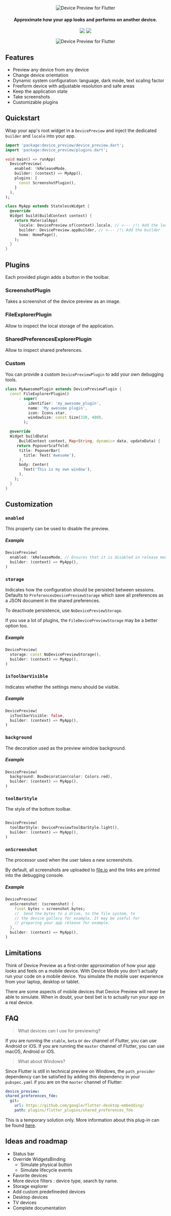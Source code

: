 <p align="center">
  <img src="https://github.com/aloisdeniel/flutter_device_preview/raw/master/logo.png" alt="Device Preview for Flutter" />
</p>

<h4 align="center">Approximate how your app looks and performs on another device.</h4>

<p align="center">
  <a href="https://pub.dartlang.org/packages/device_preview"><img src="https://img.shields.io/pub/v/device_preview.svg"></a>
  <a href="https://www.buymeacoffee.com/aloisdeniel">
    <img src="https://img.shields.io/badge/$-donate-ff69b4.svg?maxAge=2592000&amp;style=flat">
  </a>
</p>

<p align="center">
  <img src="https://github.com/aloisdeniel/flutter_device_preview/raw/master/device_preview.gif" alt="Device Preview for Flutter" />
</p>

## Features

* Preview any device from any device
* Change device orientation
* Dynamic system configuration: language, dark mode, text scaling factor
* Freeform device with adjustable resolution and safe areas
* Keep the application state
* Take screenshots
* Customizable plugins

## Quickstart

Wrap your app's root widget in a `DevicePreview` and inject the dedicated `builder` and `locale` into your app.

```dart
import 'package:device_preview/device_preview.dart';
import 'package:device_preview/plugins.dart';

void main() => runApp(
  DevicePreview(
    enabled: !kReleaseMode,
    builder: (context) => MyApp(),
    plugins: [
      const ScreenshotPlugin(),
    ]
  ),
);

class MyApp extends StatelessWidget {
  @override
  Widget build(BuildContext context) {
    return MaterialApp(
      locale: DevicePreview.of(context).locale, // <--- /!\ Add the locale
      builder: DevicePreview.appBuilder, // <--- /!\ Add the builder
      home: HomePage(),
    );
  }
}
```

## Plugins

Each provided plugin adds a button in the toolbar.

### ScreenshotPlugin

Takes a screenshot of the device preview as an image.

### FileExplorerPlugin

Allow to inspect the local storage of the application.

### SharedPreferencesExplorerPlugin

Allow to inspect shared preferences.

### Custom

You can provide a custom `DevicePreviewPlugin` to add your own debugging tools.

```dart
class MyAwesomePlugin extends DevicePreviewPlugin {
  const FileExplorerPlugin()
      : super(
          identifier: 'my_awesome_plugin',
          name: 'My awesome plugin',
          icon: Icons.star,
          windowSize: const Size(320, 480),
        );

  @override
  Widget buildData(
      BuildContext context, Map<String, dynamic> data, updateData) {
     return PopoverScaffold(
      title: PopoverBar(
        title: Text('Awesome'),
      ),
      body: Center(
        Text('This is my own window'),
      ),
    );
  }
}
```

## Customization

### `enabled`

This property can be used to disable the preview.

##### Example

```dart
DevicePreview(
  enabled: !kReleaseMode, // Ensures that it is disabled in release mode
  builder: (context) => MyApp(),
)
```

### `storage`

Indicates how the configuration should be persisted between sessions. Defaults to `PreferencesDevicePreviewStorage` which save all preferences as a JSON document in the shared preferences.

To deactivate persistence, use `NoDevicePreviewStorage`.

If you use a lot of plugins, the `FileDevicePreviewStorage` may be a better option too.

##### Example

```dart
DevicePreview(
  storage: const NoDevicePreviewStorage(),
  builder: (context) => MyApp(),
)
```

### `isToolbarVisible`

Indicates whether the settings menu should be visible.

##### Example

```dart
DevicePreview(
  isToolbarVisible: false,
  builder: (context) => MyApp(),
)
```

### `background`

The decoration used as the preview window background.

##### Example

```dart
DevicePreview(
  background: BoxDecoration(color: Colors.red),
  builder: (context) => MyApp(),
)
```

### `toolBarStyle`

The style of the bottom toolbar.

```dart

DevicePreview(
  toolBarStyle: DevicePreviewToolBarStyle.light(),
  builder: (context) => MyApp(),
)
```

### `onScreenshot`

The processor used when the user takes a new screenshots.

By default, all screenshots are uploaded to [file.io](https://file.io/) 
and the links are printed into the debugging console.


##### Example

```dart
DevicePreview(
  onScreenshot: (screenshot) {
    final bytes = screenshot.bytes;
    //  Send the bytes to a drive, to the file system, to 
    // the device gallery for example. It may be useful for
    // preparing your app release for example.
  },
  builder: (context) => MyApp(),
)
```

## Limitations

Think of Device Preview as a first-order approximation of how your app looks and feels on a mobile device. With Device Mode you don't actually run your code on a mobile device. You simulate the mobile user experience from your laptop, desktop or tablet.

There are some aspects of mobile devices that Device Preview will never be able to simulate. When in doubt, your best bet is to actually run your app on a real device.

## FAQ

> What devices can I use for previewing?

If you are running the `stable`, `beta` or `dev` channel of Flutter, you can use Android or iOS.
If you are running the `master` channel of Flutter, you can use macOS, Android or iOS.

> What about Windows?

Since Flutter is still in technical preview on Windows, the `path_provider` dependency can be satisfied by adding this dependency in your `pubspec.yaml` if you are on the `master` channel of Flutter:

```yaml
device_preview:
shared_preferences_fde:
  git:
    url: https://github.com/google/flutter-desktop-embedding/
    path: plugins/flutter_plugins/shared_preferences_fde
```
This is a temporary solution only. More information about this plug-in can be found [here](https://github.com/google/flutter-desktop-embedding/blob/master/plugins/flutter_plugins/README.md).

## Ideas and roadmap

* Status bar
* Override WidgetsBinding
  * Simulate physical button
  * Simulate lifecycle events
* Favorite devices
* More device filters : device type, search by name.
* Storage explorer
* Add custom predefineded devices 
* Desktop devices
* TV devices
* Complete documentation
